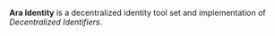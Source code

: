 **Ara Identity** is a decentralized identity tool set and implementation of
_Decentralized Identifiers_.
